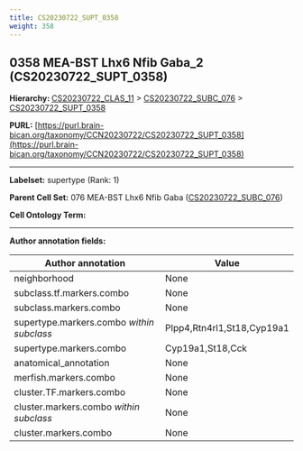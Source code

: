 ```yaml
---
title: CS20230722_SUPT_0358
weight: 358
---
```

## 0358 MEA-BST Lhx6 Nfib Gaba_2 (CS20230722_SUPT_0358)
<b>Hierarchy: </b>
[CS20230722_CLAS_11](../CS20230722_CLAS_11) >
[CS20230722_SUBC_076](../CS20230722_SUBC_076) >
[CS20230722_SUPT_0358](../CS20230722_SUPT_0358)

**PURL:** [https://purl.brain-bican.org/taxonomy/CCN20230722/CS20230722_SUPT_0358](https://purl.brain-bican.org/taxonomy/CCN20230722/CS20230722_SUPT_0358)

---


**Labelset:** supertype (Rank: 1)

**Parent Cell Set:** 076 MEA-BST Lhx6 Nfib Gaba ([CS20230722_SUBC_076](../CS20230722_SUBC_076))



**Cell Ontology Term:** 

[MARKER GENES.]: #


---

[TRANSFERRED ANNOTATIONS.]: #


[AUTHOR ANNOTATION FIELDS.]: #


**Author annotation fields:**

| Author annotation | Value |
|-------------------|-------|
|neighborhood|None|
|subclass.tf.markers.combo|None|
|subclass.markers.combo|None|
|supertype.markers.combo _within subclass_|Plpp4,Rtn4rl1,St18,Cyp19a1|
|supertype.markers.combo|Cyp19a1,St18,Cck|
|anatomical_annotation|None|
|merfish.markers.combo|None|
|cluster.TF.markers.combo|None|
|cluster.markers.combo _within subclass_|None|
|cluster.markers.combo|None|
